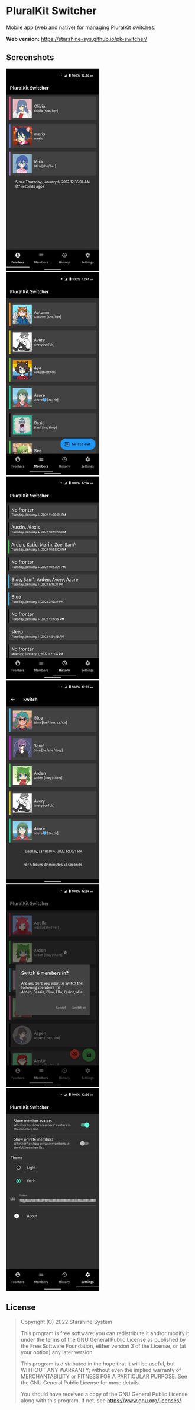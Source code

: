# PluralKit Switcher

Mobile app (web and native) for managing PluralKit switches.

**Web version:** https://starshine-sys.github.io/pk-switcher/

## Screenshots

<img src="assets/docs/fronters.png?raw=true" width="50%" alt="Current fronters" />

<img src="assets/docs/member_list.png?raw=true" width="50%" alt="Member list" />

<img src="assets/docs/history.png?raw=true" width="50%" alt="Front history" />

<img src="assets/docs/switch.png?raw=true" width="50%" alt="Switch details" />

<img src="assets/docs/confirm.png?raw=true" width="50%" alt="Confirm switch" />

<img src="assets/docs/preferences.png?raw=true" width="50%" alt="Preferences" />

## License

> Copyright (C) 2022 Starshine System
> 
> This program is free software: you can redistribute it and/or modify
> it under the terms of the GNU General Public License as published by
> the Free Software Foundation, either version 3 of the License, or
> (at your option) any later version.
> 
> This program is distributed in the hope that it will be useful,
> but WITHOUT ANY WARRANTY; without even the implied warranty of
> MERCHANTABILITY or FITNESS FOR A PARTICULAR PURPOSE.  See the
> GNU General Public License for more details.
> 
> You should have received a copy of the GNU General Public License
> along with this program.  If not, see <https://www.gnu.org/licenses/>.
